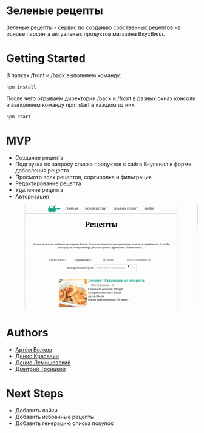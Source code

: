 # Зеленые рецепты
Зеленые рецепты - сервис по созданию собственных рецептов на основе парсинга актуальных продуктов магазина ВкусВилл.
# Getting Started
В папках /front и  /back выполняем команду:
```
npm install
```
После чего отрываем директории /back и /front в разных окнах консоли и выполняем команду npm start в каждом из них.
```
npm start
```
# MVP
* Создание рецепта
* Подгрузка по запросу списка продуктов с сайта Вкусвилл в форме добавления рецепта
* Просмотр всех рецептов, сортировка и фильтрация 
* Редактирование рецепта
* Удаление рецепта
* Авторизация

![alt text](./readme_screenshot.gif)

# Authors
<ul>
<li><a href="https://github.com/ArtVolchara">Артём Волков</a></li>
<li><a href="https://github.com/debbes">Денис Красавин</a></li>
 <li><a href="https://github.com/beshunmo">Денис Лемишевский</a></li>
<li><a href="https://github.com/mitrafantos">Дмитрий Троицкий</a></li>
</ul>

# Next Steps
* Добавить лайки
* Добавить избранные рецепты
* Добавить генерацию списка покупок
